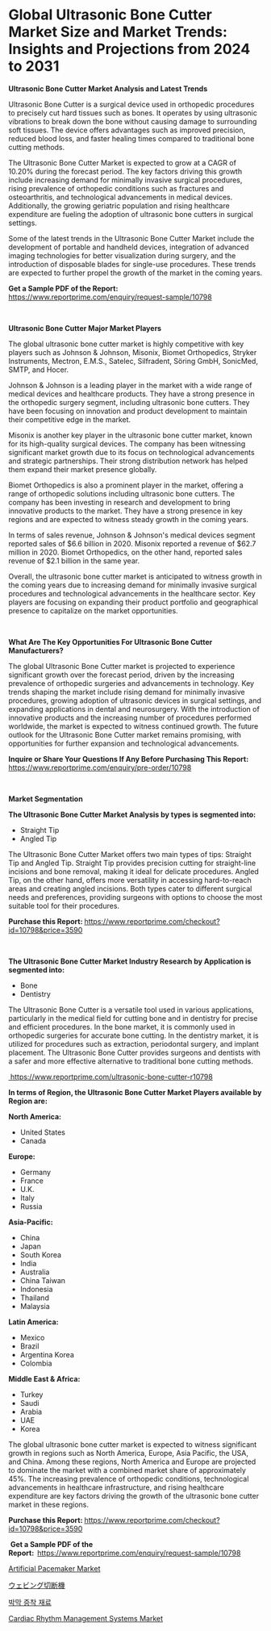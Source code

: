 <p><h1>Global Ultrasonic Bone Cutter Market Size and Market Trends: Insights and Projections from 2024 to 2031</h1></p><p><strong>Ultrasonic Bone Cutter Market Analysis and Latest Trends</strong></p>
<p><p>Ultrasonic Bone Cutter is a surgical device used in orthopedic procedures to precisely cut hard tissues such as bones. It operates by using ultrasonic vibrations to break down the bone without causing damage to surrounding soft tissues. The device offers advantages such as improved precision, reduced blood loss, and faster healing times compared to traditional bone cutting methods.</p><p>The Ultrasonic Bone Cutter Market is expected to grow at a CAGR of 10.20% during the forecast period. The key factors driving this growth include increasing demand for minimally invasive surgical procedures, rising prevalence of orthopedic conditions such as fractures and osteoarthritis, and technological advancements in medical devices. Additionally, the growing geriatric population and rising healthcare expenditure are fueling the adoption of ultrasonic bone cutters in surgical settings.</p><p>Some of the latest trends in the Ultrasonic Bone Cutter Market include the development of portable and handheld devices, integration of advanced imaging technologies for better visualization during surgery, and the introduction of disposable blades for single-use procedures. These trends are expected to further propel the growth of the market in the coming years.</p></p>
<p><strong>Get a Sample PDF of the Report:&nbsp;</strong> <a href="https://www.reportprime.com/enquiry/request-sample/10798">https://www.reportprime.com/enquiry/request-sample/10798</a></p>
<p>&nbsp;</p>
<p><strong>Ultrasonic Bone Cutter Major Market Players</strong></p>
<p><p>The global ultrasonic bone cutter market is highly competitive with key players such as Johnson & Johnson, Misonix, Biomet Orthopedics, Stryker Instruments, Mectron, E.M.S., Satelec, Silfradent, Söring GmbH, SonicMed, SMTP, and Hocer. </p><p>Johnson & Johnson is a leading player in the market with a wide range of medical devices and healthcare products. They have a strong presence in the orthopedic surgery segment, including ultrasonic bone cutters. They have been focusing on innovation and product development to maintain their competitive edge in the market.</p><p>Misonix is another key player in the ultrasonic bone cutter market, known for its high-quality surgical devices. The company has been witnessing significant market growth due to its focus on technological advancements and strategic partnerships. Their strong distribution network has helped them expand their market presence globally.</p><p>Biomet Orthopedics is also a prominent player in the market, offering a range of orthopedic solutions including ultrasonic bone cutters. The company has been investing in research and development to bring innovative products to the market. They have a strong presence in key regions and are expected to witness steady growth in the coming years.</p><p>In terms of sales revenue, Johnson & Johnson's medical devices segment reported sales of $6.6 billion in 2020. Misonix reported a revenue of $62.7 million in 2020. Biomet Orthopedics, on the other hand, reported sales revenue of $2.1 billion in the same year.</p><p>Overall, the ultrasonic bone cutter market is anticipated to witness growth in the coming years due to increasing demand for minimally invasive surgical procedures and technological advancements in the healthcare sector. Key players are focusing on expanding their product portfolio and geographical presence to capitalize on the market opportunities.</p></p>
<p>&nbsp;</p>
<p><strong>What Are The Key Opportunities For Ultrasonic Bone Cutter Manufacturers?</strong></p>
<p><p>The global Ultrasonic Bone Cutter market is projected to experience significant growth over the forecast period, driven by the increasing prevalence of orthopedic surgeries and advancements in technology. Key trends shaping the market include rising demand for minimally invasive procedures, growing adoption of ultrasonic devices in surgical settings, and expanding applications in dental and neurosurgery. With the introduction of innovative products and the increasing number of procedures performed worldwide, the market is expected to witness continued growth. The future outlook for the Ultrasonic Bone Cutter market remains promising, with opportunities for further expansion and technological advancements.</p></p>
<p><strong>Inquire or Share Your Questions If Any Before Purchasing This Report:</strong> <a href="https://www.reportprime.com/enquiry/pre-order/10798">https://www.reportprime.com/enquiry/pre-order/10798</a></p>
<p>&nbsp;</p>
<p><strong>Market Segmentation</strong></p>
<p><strong>The Ultrasonic Bone Cutter Market Analysis by types is segmented into:</strong></p>
<p><ul><li>Straight Tip</li><li>Angled Tip</li></ul></p>
<p><p>The Ultrasonic Bone Cutter Market offers two main types of tips: Straight Tip and Angled Tip. Straight Tip provides precision cutting for straight-line incisions and bone removal, making it ideal for delicate procedures. Angled Tip, on the other hand, offers more versatility in accessing hard-to-reach areas and creating angled incisions. Both types cater to different surgical needs and preferences, providing surgeons with options to choose the most suitable tool for their procedures.</p></p>
<p><strong>Purchase this Report:&nbsp;</strong><a href="https://www.reportprime.com/checkout?id=10798&price=3590">https://www.reportprime.com/checkout?id=10798&price=3590</a></p>
<p>&nbsp;</p>
<p><strong>The Ultrasonic Bone Cutter Market Industry Research by Application is segmented into:</strong></p>
<p><ul><li>Bone</li><li>Dentistry</li></ul></p>
<p><p>The Ultrasonic Bone Cutter is a versatile tool used in various applications, particularly in the medical field for cutting bone and in dentistry for precise and efficient procedures. In the bone market, it is commonly used in orthopedic surgeries for accurate bone cutting. In the dentistry market, it is utilized for procedures such as extraction, periodontal surgery, and implant placement. The Ultrasonic Bone Cutter provides surgeons and dentists with a safer and more effective alternative to traditional bone cutting methods.</p></p>
<p><a href="https://www.reportprime.com/ultrasonic-bone-cutter-r10798">&nbsp;https://www.reportprime.com/ultrasonic-bone-cutter-r10798</a></p>
<p><strong>In terms of Region, the Ultrasonic Bone Cutter Market Players available by Region are:</strong></p>
<p>
    <p> <strong> North America: </strong>
        <ul>
            <li>United States</li>
            <li>Canada</li>
        </ul>
        </p> 
    <p> <strong> Europe: </strong>
        <ul>
            <li>Germany</li>
            <li>France</li>
            <li>U.K.</li>
            <li>Italy</li>
            <li>Russia</li>
        </ul>
        </p> 
    <p> <strong> Asia-Pacific: </strong>
        <ul>
            <li>China</li>
            <li>Japan</li>
            <li>South Korea</li>
            <li>India</li>
            <li>Australia</li>
            <li>China Taiwan</li>
            <li>Indonesia</li>
            <li>Thailand</li>
            <li>Malaysia</li>
        </ul>
        </p> 
    <p> <strong> Latin America: </strong>
        <ul>
            <li>Mexico</li>
            <li>Brazil</li>
            <li>Argentina Korea</li>
            <li>Colombia</li>
        </ul>
        </p> 
    <p> <strong> Middle East & Africa: </strong>
        <ul>
            <li>Turkey</li>
            <li>Saudi</li>
            <li>Arabia</li>
            <li>UAE</li>
            <li>Korea</li>
        </ul>
    </p>
    </p>
<p><p>The global ultrasonic bone cutter market is expected to witness significant growth in regions such as North America, Europe, Asia Pacific, the USA, and China. Among these regions, North America and Europe are projected to dominate the market with a combined market share of approximately 45%. The increasing prevalence of orthopedic conditions, technological advancements in healthcare infrastructure, and rising healthcare expenditure are key factors driving the growth of the ultrasonic bone cutter market in these regions.</p></p>
<p><strong>Purchase this Report: </strong><a href="https://www.reportprime.com/checkout?id=10798&price=3590">https://www.reportprime.com/checkout?id=10798&price=3590</a></p>
<p>&nbsp;<strong>Get a Sample PDF of the Report:&nbsp;&nbsp;</strong><a href="https://www.reportprime.com/enquiry/request-sample/10798">https://www.reportprime.com/enquiry/request-sample/10798</a></p>
<p><strong></strong></p>
<p><p><a href="https://github.com/beatblasta/Market-Research-Report-List-2/blob/main/artificial-pacemaker-market.md">Artificial Pacemaker Market</a></p><p><a href="https://medium.com/@lorrainethompson10/%E3%82%A6%E3%82%A7%E3%83%93%E3%83%B3%E3%82%B0%E3%82%AB%E3%83%83%E3%83%86%E3%82%A3%E3%83%B3%E3%82%B0%E3%83%9E%E3%82%B7%E3%83%B3%E5%B8%82%E5%A0%B4-%E7%AB%B6%E4%BA%89%E5%88%86%E6%9E%90-%E5%B8%82%E5%A0%B4%E5%8B%95%E5%90%91-2031%E5%B9%B4%E3%81%BE%E3%81%A7%E3%81%AE%E4%BA%88%E6%B8%AC-7b2f1bb638a3">ウェビング切断機</a></p><p><a href="https://github.com/darrellockm3ytan895656/Market-Research-Report-List-1/blob/main/918881322118.md">박막 증착 재료</a></p><p><a href="https://github.com/shotows/Market-Research-Report-List-2/blob/main/cardiac-rhythm-management-systems-market.md">Cardiac Rhythm Management Systems Market</a></p></p>